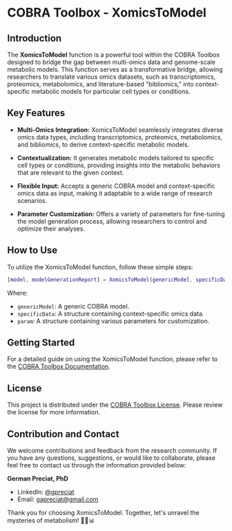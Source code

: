 # COBRA Toolbox - XomicsToModel

## Introduction

The **XomicsToModel** function is a powerful tool within the COBRA Toolbox designed to bridge the gap between multi-omics data and genome-scale metabolic models. This function serves as a transformative bridge, allowing researchers to translate various omics datasets, such as transcriptomics, proteomics, metabolomics, and literature-based "bibliomics," into context-specific metabolic models for particular cell types or conditions.

## Key Features

- **Multi-Omics Integration:** XomicsToModel seamlessly integrates diverse omics data types, including transcriptomics, proteomics, metabolomics, and bibliomics, to derive context-specific metabolic models.

- **Contextualization:** It generates metabolic models tailored to specific cell types or conditions, providing insights into the metabolic behaviors that are relevant to the given context.

- **Flexible Input:** Accepts a generic COBRA model and context-specific omics data as input, making it adaptable to a wide range of research scenarios.

- **Parameter Customization:** Offers a variety of parameters for fine-tuning the model generation process, allowing researchers to control and optimize their analyses.

## How to Use

To utilize the XomicsToModel function, follow these simple steps:

```matlab
[model, modelGenerationReport] = XomicsToModel(genericModel, specificData, param);
```

Where:
- `genericModel`: A generic COBRA model.
- `specificData`: A structure containing context-specific omics data.
- `param`: A structure containing various parameters for customization.

## Getting Started

For a detailed guide on using the XomicsToModel function, please refer to the [COBRA Toolbox Documentation](https://github.com/opencobra/cobratoolbox/blob/master/docs/source/notes/COBRAModelFields.md).

## License

This project is distributed under the [COBRA Toolbox License](https://github.com/opencobra/cobratoolbox/blob/master/LICENSE.md). Please review the license for more information.

## Contribution and Contact

We welcome contributions and feedback from the research community. If you have any questions, suggestions, or would like to collaborate, please feel free to contact us through the information provided below:

**German Preciat, PhD**
- LinkedIn: [@gpreciat](https://www.linkedin.com/in/gpreciat/)
- Email: gapreciat@gmail.com

Thank you for choosing XomicsToModel. Together, let's unravel the mysteries of metabolism! 🧬🔬📊